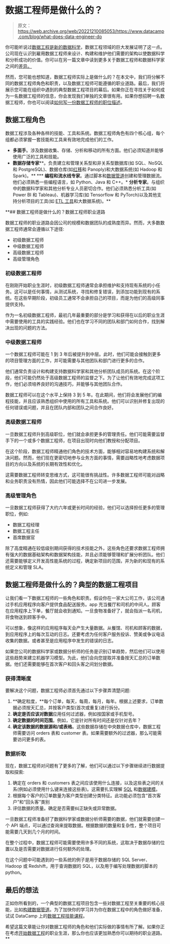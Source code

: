 # 数据工程师是做什么的？

> 原文：<https://web.archive.org/web/20221210085053/https://www.datacamp.com/blog/what-does-data-engineer-do>

你可能听说过[数据工程是新的数据科学](https://web.archive.org/web/20230101104932/https://blog.interviewquery.com/blog-data-science-interview-report/#data-engineering-is-the-new-data-science)，数据工程领域的巨大发展证明了这一点。公司现在认识到雇用数据工程师来设计、构建和维护他们需要的架构以使数据科学和分析成功的价值。你可以在另一篇文章中读到更多关于数据工程师和数据科学家之间的[差异。](https://web.archive.org/web/20230101104932/https://www.datacamp.com/blog/data-scientist-vs-data-engineer)

然而，您可能也想知道，数据工程师实际上是做什么的？在本文中，我们将分解不同的数据工程师角色和职责，以及数据工程师可能遵循的职业道路。最后，我们将展示您可能在组织中遇到的典型数据工程项目的幕后。如果你正在寻找关于如何成为一名数据工程师的信息，你会发现我们单独的文章很有用。如果你想招聘一名数据工程师，你也可以阅读[如何写一份数据工程师的职位描述](https://web.archive.org/web/20230101104932/https://www.datacamp.com/blog/data-engineer-job-description)。

## 数据工程角色

数据工程涉及各种各样的技能、工具和系统。数据工程师角色有四个核心组，每个组都必须掌握一套技能和工具来有效地完成他们的工作。

*   **多面手**。涉及数据收集、存储、分析和移动的所有方面。他们必须知道并能够使用广泛的工具和技能。
*   **数据存储专家****。负责建立和管理关系型和非关系型数据库(如 SQL、NoSQL 和 PostgreSQL)、数据仓库(如[红移](https://web.archive.org/web/20230101104932/https://www.datacamp.com/courses/aws-cloud-concepts)和 Panoply)和大数据系统(如 Hadoop 和 Spark)。**
***   **编程和流水线专家**。通过脚本和[数据管道](https://web.archive.org/web/20230101104932/https://www.datacamp.com/courses/building-data-engineering-pipelines-in-python)创建和管理数据流。他们必须熟悉一些编程语言，如 Python、Java 和 C++。*   **分析专家**。与组织中的数据科学家和其他分析专业人员密切合作。他们必须熟悉分析工具(如 Power BI 和 Tableau)、机器学习库(如 Tensorflow 和 PyTorch)以及其他支持分析项目的工具(如 [ETL 工具](https://web.archive.org/web/20230101104932/https://www.datacamp.com/courses/etl-in-python)和大数据系统)。**

 **## 数据工程师是做什么的？数据工程师职业道路

数据工程师的职业道路会因公司的规模和数据团队的成熟度而异。然而，大多数数据工程师通常会遵循以下途径:

*   初级数据工程师
*   中级数据工程师
*   高级数据工程师
*   高级管理角色

### 初级数据工程师

在刚刚开始职业生涯时，初级数据工程师通常会承担维护和支持现有系统的小任务。这可以是任何事情，从测试系统，寻找和修复错误，到添加功能到现有的系统。在这些早期阶段，初级员工通常不会承担自己的项目，而是为他们的高级同事提供支持。

作为一名初级数据工程师，最初几年最重要的部分是学习和获得在以后的职业生涯中需要使用的工具的实践经验。他们也在学习不同的团队和部门如何合作，找到解决出现的问题的方法。

### 中级数据工程师

一个数据工程师可能在 1 到 3 年后被提升到中层。此时，他们可能会接触到更多的项目管理方面的工作，并可能需要与其他团队和部门进行更多的合作。

他们通常负责设计和构建支持数据科学家和其他分析团队成员的系统。在这个阶段，他们可能仍然处于高级数据工程师的监督之下。为了让他们有效地完成这项工作，他们必须培养良好的沟通技巧，并能够与其他团队合作。

数据工程师可以在这个水平上保持 3 到 5 年。在此期间，他们将会发展他们的编程技能，并且应该熟悉组织中使用的所有工具和系统。他们可以识别并修复出现的任何错误或问题，并且在团队内部和团队之间合作良好。

### 高级数据工程师

一旦数据工程师升到高级职位，他们就会承担更多的管理责任。他们可能需要监督手下的一个或多个数据工程师，在项目出现时向他们教授和分配项目。

在这个阶段，数据工程师精通他们角色的技术方面，能够相对容易地构建系统和解决问题。然而，他们现在更密切地参与业务方面的事情，需要战略性地考虑数据项目的方向以及系统的长期有效性和优化。

这需要数据工程师转变思维方式，这可能很有挑战性。许多数据工程师可能对战略和业务职责没有热情，因此他们可能选择不在公司进一步发展。

### 高级管理角色

一旦数据工程师获得了大约六年或更长时间的经验，他们可以选择担任更多的管理职位，例如:

*   数据工程经理
*   数据工程主任
*   首席数据官

除了高度精通在较低级别期间获得的技术技能之外，这些角色还要求数据工程师拥有强大的数据基础架构和数据架构技能，并且必须能够管理和扩展分析团队。他们还需要能够定义开发高性能系统的过程，确定新项目的范围，并为新的和现有的系统定义和管理 SLA。

## 数据工程师是做什么的？典型的数据工程项目

让我们看一下数据工程师的一些角色和职责。假设你在一家大公司工作，该公司通过手机应用程序向客户提供食品配送服务。app 充当餐厅和司机的中间人。顾客在应用程序上下单，餐厅就会收到通知。一旦食物准备好了，就会指派一名司机，将食物送到顾客手中。

可以想象，像这样的应用程序每天会产生大量数据。从餐馆、司机和顾客的数据，到应用程序上的每次互动的日志。还要考虑为任何客户服务投诉、赞美或争议电话收集的数据。或者甚至是应用程序中发生的错误的日志。

如果您公司的数据科学家或数据分析师的任务是识别订单趋势，然后他们可以使用这些趋势来建立机器学习模型。为此，他们会向您提取并准备按天汇总的订单数据。他们还需要能够在首次客户和回头客之间划分数据。

### 获得清晰度

要解决这个问题，数据工程师必须首先通过以下步骤弄清楚问题:

1.  **确定粒度，**每个订单，每天，每周，每月，每年。根据上述要求，订单数据必须按天汇总，并按客户类型(首次或重复)进行拆分。
2.  **确定是否应该对数据**应用任何过滤器，例如按国家或手机型号。
3.  **确定数据的时间范围**。例如，它是针对所有时间还是仅针对去年？
4.  **确定该数据的数据源和/或表格**。这些数据存储在中央数据仓库中，数据工程师需要访问 orders 表和 customer 表。如果需要额外的过滤器，那么可能需要访问更多的表。

### 数据析取

现在，数据工程师对问题有了更多的了解，他们可以通过以下步骤继续进行数据提取和探索:

1.  确定在 orders 和 customers 表之间应该使用什么连接，以及这些表之间的关系(例如必须使用什么键来连接这些表)。这需要扎实理解 [SQL](https://web.archive.org/web/20230101104932/https://www.datacamp.com/courses/joining-data-in-sql) 和[数据建模](https://web.archive.org/web/20230101104932/https://www.datacamp.com/courses/database-design)。
2.  根据每个客户的订单数量为客户类型创建分类特征。此功能必须包含“首次客户”和“回头客”类别
3.  评估数据的质量。确定是否需要纠正缺失或异常数据。

一旦数据工程师准备好了数据科学家或数据分析师需要的数据，他们就需要创建一个 API 端点，可以通过查询来提取数据。根据数据的数量和复杂性，整个项目可能需要几天到几个月的时间。

在整个过程中，数据工程师可能需要使用许多不同的系统，这取决于数据存储的位置以及是否需要对数据进行任何额外的处理。

在这个问题中可能遇到的一些系统的例子是用于数据存储的 SQL Server、Hadoop 或 Redshift，用于查询数据的 SQL，以及用于编写处理数据的脚本的 python。

## 最后的想法

正如你所看到的，一个典型的数据工程项目包含一些对数据工程至关重要的核心技能，比如[构建数据管道](https://web.archive.org/web/20230101104932/https://www.datacamp.com/courses/building-data-engineering-pipelines-in-python)。为了加快你的学习并为你在数据工程中的角色做好准备，试试 DataCamp 上的[数据工程技能课程](https://web.archive.org/web/20230101104932/https://www.datacamp.com/tracks/data-engineer-with-python)。

希望这篇文章能让你对数据工程师的角色和他们实际做的事情有所了解。如果你正在考虑[开始数据工程](https://web.archive.org/web/20230101104932/https://www.datacamp.com/blog/how-to-become-a-data-engineer)的职业生涯，那么你也应该更加熟悉你可以期待的职业道路。**